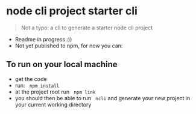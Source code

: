 # node cli project starter cli

> Not a typo: a cli to generate a starter node cli project

- Readme in progress :))
- Not yet published to npm, for now you can:

## To run on your local machine

- get the code
- run: &nbsp; `npm install`
- at the project root run &nbsp; `npm link`
- you should then be able to run &nbsp; `ncli` and generate your new project in your current working directory
